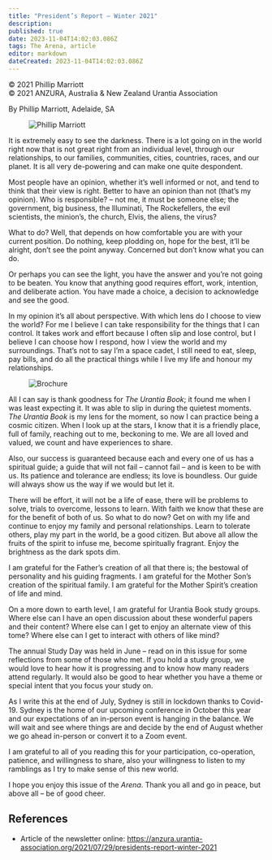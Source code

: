 ```yaml
---
title: "President’s Report – Winter 2021"
description: 
published: true
date: 2023-11-04T14:02:03.086Z
tags: The Arena, article
editor: markdown
dateCreated: 2023-11-04T14:02:03.086Z
---
```


<p class="v-card v-sheet theme--light gray lighten-3 px-2">© 2021 Phillip Marriott<br>© 2021 ANZURA, Australia & New Zealand Urantia Association</p>

By Phillip Marriott, Adelaide, SA

<figure id="Figure_1" class="image urantiapedia image-style-align-left">
<img src="/image/article/The_Arena/Phillip-Marriott-150x150.jpg" alt="Phillip Marriott">
</figure>

It is extremely easy to see the darkness. There is a lot going on in the world right now that is not great right from an individual level, through our relationships, to our families, communities, cities, countries, races, and our planet. It is all very de-powering and can make one quite despondent.

Most people have an opinion, whether it’s well informed or not, and tend to think that their view is right. Better to have an opinion than not (that’s my opinion). Who is responsible? – not me, it must be someone else; the government, big business, the Illuminati, The Rockefellers, the evil scientists, the minion’s, the church, Elvis, the aliens, the virus?

What to do? Well, that depends on how comfortable you are with your current position. Do nothing, keep plodding on, hope for the best, it’ll be alright, don’t see the point anyway. Concerned but don’t know what you can do.

Or perhaps you can see the light, you have the answer and you’re not going to be beaten. You know that anything good requires effort, work, intention, and deliberate action. You have made a choice, a decision to acknowledge and see the good.

In my opinion it’s all about perspective. With which lens do I choose to view the world? For me I believe I can take responsibility for the things that I can control. It takes work and effort because I often slip and lose control, but I believe I can choose how I respond, how I view the world and my surroundings. That’s not to say I’m a space cadet, I still need to eat, sleep, pay bills, and do all the practical things while I live my life and honour my relationships.

<figure id="Figure_2" class="image urantiapedia image-style-align-right">
<img src="/image/article/The_Arena/Brochure-PWR-2009-300x191.jpg" alt="Brochure">
</figure>

All I can say is thank goodness for _The Urantia Book_; it found me when I was least expecting it. It was able to slip in during the quietest moments. _The Urantia Book_ is my lens for the moment, so now I can practice being a cosmic citizen. When I look up at the stars, I know that it is a friendly place, full of family, reaching out to me, beckoning to me. We are all loved and valued, we count and have experiences to share.

Also, our success is guaranteed because each and every one of us has a spiritual guide; a guide that will not fail – cannot fail – and is keen to be with us. Its patience and tolerance are endless; its love is boundless. Our guide will always show us the way if we would but let it.

There will be effort, it will not be a life of ease, there will be problems to solve, trials to overcome, lessons to learn. With faith we know that these are for the benefit of both of us. So what to do now? Get on with my life and continue to enjoy my family and personal relationships. Learn to tolerate others, play my part in the world, be a good citizen. But above all allow the fruits of the spirit to infuse me, become spiritually fragrant. Enjoy the brightness as the dark spots dim.

I am grateful for the Father’s creation of all that there is; the bestowal of personality and his guiding fragments. I am grateful for the Mother Son’s creation of the spiritual family. I am grateful for the Mother Spirit’s creation of life and mind.

On a more down to earth level, I am grateful for Urantia Book study groups. Where else can I have an open discussion about these wonderful papers and their content? Where else can I get to enjoy an alternate view of this tome? Where else can I get to interact with others of like mind?

The annual Study Day was held in June – read on in this issue for some reflections from some of those who met. If you hold a study group, we would love to hear how it is progressing and to know how many readers attend regularly. It would also be good to hear whether you have a theme or special intent that you focus your study on.

As I write this at the end of July, Sydney is still in lockdown thanks to Covid-19. Sydney is the home of our upcoming conference in October this year and our expectations of an in-person event is hanging in the balance. We will wait and see where things are and decide by the end of August whether we go ahead in-person or convert it to a Zoom event.

I am grateful to all of you reading this for your participation, co-operation, patience, and willingness to share, also your willingness to listen to my ramblings as I try to make sense of this new world.

I hope you enjoy this issue of the _Arena_. Thank you all and go in peace, but above all – be of good cheer.

## References

- Article of the newsletter online: https://anzura.urantia-association.org/2021/07/29/presidents-report-winter-2021